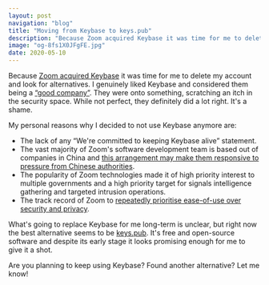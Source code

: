 ```yaml
---
layout: post
navigation: "blog"
title: "Moving from Keybase to keys.pub"
description: "Because Zoom acquired Keybase it was time for me to delete my account and look for alternatives."
image: "og-8fs1X0JFgFE.jpg"
date: 2020-05-10
---
```


Because <a target="_blank" href="https://keybase.io/blog/keybase-joins-zoom">Zoom acquired Keybase</a> it was time for me to delete my account and look for alternatives. I genuinely liked Keybase and considered them being a <a target="_blank" href="https://martinbuberl.com/blog/the-culture-test-eight-steps-to-better-company-culture/#are-you-good">“good company”</a>. They were onto something, scratching an itch in the security space. While not perfect, they definitely did a lot right. It's a shame.

My personal reasons why I decided to not use Keybase anymore are:

- The lack of any “We're committed to keeping Keybase alive” statement.
- The vast majority of Zoom's software development team is based out of companies in China and <a target="_blank" href="https://www.theguardian.com/uk-news/2020/apr/24/uk-government-told-not-to-use-zoom-because-of-china-fears">this arrangement may make them responsive to pressure from Chinese authorities</a>.
- The popularity of Zoom technologies made it of high priority interest to multiple governments and a high priority target for signals intelligence gathering and targeted intrusion operations.
- The track record of Zoom to <a target="_blank" href="https://hn.algolia.com/?q=zoom">repeatedly prioritise ease-of-use over security and privacy</a>.

What's going to replace Keybase for me long-term is unclear, but right now the best alternative seems to be <a target="_blank" href="https://keys.pub/">keys.pub</a>. It's free and open-source software and despite its early stage it looks promising enough for me to give it a shot.

Are you planning to keep using Keybase? Found another alternative? Let me know!
